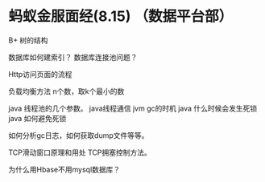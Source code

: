 # 蚂蚁金服面经(8.15) （数据平台部）

B+ 树的结构

数据库如何建索引？
数据库连接池问题？

Http访问页面的流程

负载均衡方法
n个数，取k个最小的数

java 线程池的几个参数。
java线程通信
jvm gc的时机
java 什么时候会发生死锁
java 如何避免死锁

如何分析gc日志，如何获取dump文件等等。

TCP滑动窗口原理和用处
TCP拥塞控制方法。 

为什么用Hbase不用mysql数据库？